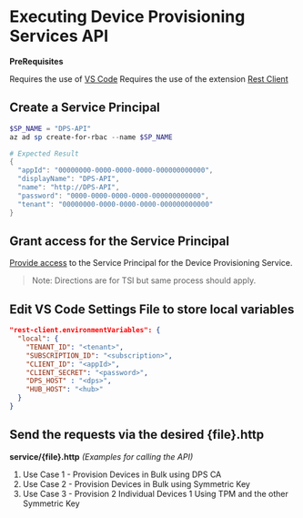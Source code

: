 # Executing Device Provisioning Services API

__PreRequisites__

Requires the use of [VS Code](https://code.visualstudio.com/)
Requires the use of the extension [Rest Client](https://marketplace.visualstudio.com/items?itemName=humao.rest-client)

## Create a Service Principal

```powershell
$SP_NAME = "DPS-API"
az ad sp create-for-rbac --name $SP_NAME

# Expected Result
{
  "appId": "00000000-0000-0000-0000-000000000000",
  "displayName": "DPS-API",
  "name": "http://DPS-API",
  "password": "0000-0000-0000-0000-000000000000",
  "tenant": "00000000-0000-0000-0000-000000000000"
}
```

## Grant access for the Service Principal

[Provide access](https://docs.microsoft.com/en-us/azure/time-series-insights/time-series-insights-data-access) to the Service Principal for the Device Provisioning Service.
>Note: Directions are for TSI but same process should apply.


## Edit VS Code Settings File to store local variables

```json
"rest-client.environmentVariables": {
  "local": {
    "TENANT_ID": "<tenant>",
    "SUBSCRIPTION_ID": "<subscription>",
    "CLIENT_ID": "<appId>",
    "CLIENT_SECRET": "<password>",
    "DPS_HOST" : "<dps>",
    "HUB_HOST": "<hub>"
  }
}
```
## Send the requests via the desired {file}.http

__service/{file}.http__  _(Examples for calling the API)_

1. Use Case 1 - Provision Devices in Bulk using DPS CA
2. Use Case 2 - Provision Devices in Bulk using Symmetric Key
3. Use Case 3 - Provision 2 Individual Devices 1 Using TPM and the other Symmetric Key
